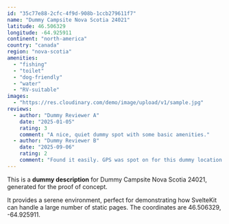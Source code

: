 ```yaml
---
id: "35c77e88-2cfc-4f9d-908b-1ccb279611f7"
name: "Dummy Campsite Nova Scotia 24021"
latitude: 46.506329
longitude: -64.925911
continent: "north-america"
country: "canada"
region: "nova-scotia"
amenities:
  - "fishing"
  - "toilet"
  - "dog-friendly"
  - "water"
  - "RV-suitable"
images:
  - "https://res.cloudinary.com/demo/image/upload/v1/sample.jpg"
reviews:
  - author: "Dummy Reviewer A"
    date: "2025-01-05"
    rating: 3
    comment: "A nice, quiet dummy spot with some basic amenities."
  - author: "Dummy Reviewer B"
    date: "2025-09-06"
    rating: 2
    comment: "Found it easily. GPS was spot on for this dummy location."
---
```


This is a **dummy description** for Dummy Campsite Nova Scotia 24021, generated for the proof of concept.

It provides a serene environment, perfect for demonstrating how SvelteKit can handle a large number of static pages. The coordinates are 46.506329, -64.925911.
